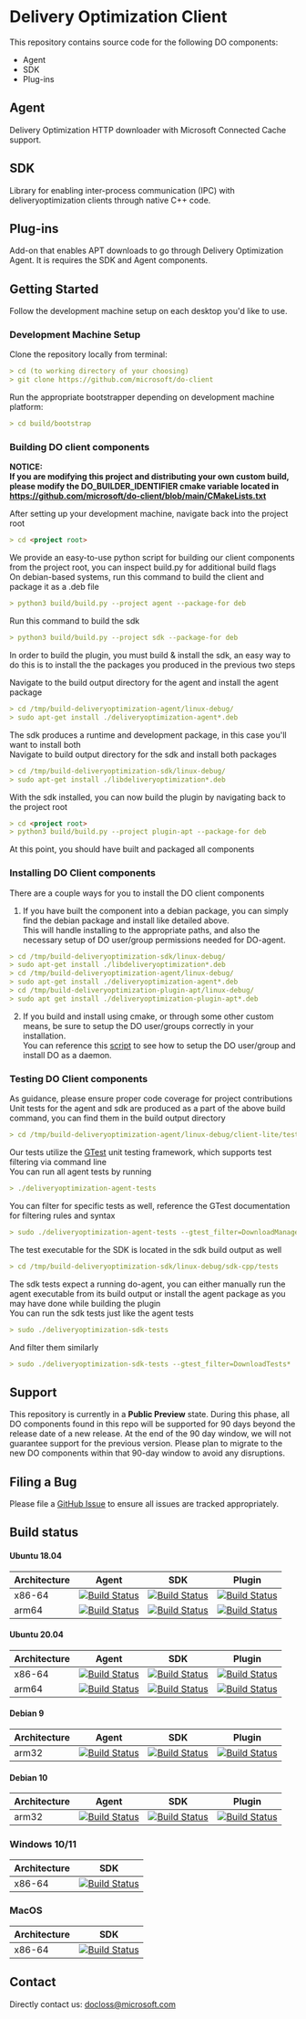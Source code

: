# Delivery Optimization Client

This repository contains source code for the following DO components:

* Agent
* SDK
* Plug-ins

## Agent

Delivery Optimization HTTP downloader with Microsoft Connected Cache support.

## SDK

Library for enabling inter-process communication (IPC) with deliveryoptimization clients
through native C++ code.

## Plug-ins

Add-on that enables APT downloads to go through Delivery Optimization Agent.
It is requires the SDK and Agent components.

## Getting Started

Follow the development machine setup on each desktop you'd like to use.

### Development Machine Setup

Clone the repository locally from terminal:

```markdown
> cd (to working directory of your choosing)
> git clone https://github.com/microsoft/do-client
```

Run the appropriate bootstrapper depending on development machine platform:

```markdown
> cd build/bootstrap
```

### Building DO client components 
**NOTICE:**  
**If you are modifying this project and distributing your own custom build, please modify the DO_BUILDER_IDENTIFIER cmake variable located in https://github.com/microsoft/do-client/blob/main/CMakeLists.txt**

After setting up your development machine, navigate back into the project root

```markdown
> cd <project root>
```

We provide an easy-to-use python script for building our client components from the project root, you can inspect build.py for additional build flags  
On debian-based systems, run this command to build the client and package it as a .deb file

```markdown
> python3 build/build.py --project agent --package-for deb
```

Run this command to build the sdk

```markdown
> python3 build/build.py --project sdk --package-for deb
```

In order to build the plugin, you must build & install the sdk, an easy way to do this is to install the the packages you produced in the previous two steps

Navigate to the build output directory for the agent and install the agent package

```markdown
> cd /tmp/build-deliveryoptimization-agent/linux-debug/
> sudo apt-get install ./deliveryoptimization-agent*.deb
```

The sdk produces a runtime and development package, in this case you'll want to install both  
Navigate to build output directory for the sdk and install both packages

```markdown
> cd /tmp/build-deliveryoptimization-sdk/linux-debug/
> sudo apt-get install ./libdeliveryoptimization*.deb
```

With the sdk installed, you can now build the plugin by navigating back to the project root

```markdown
> cd <project root>
> python3 build/build.py --project plugin-apt --package-for deb
```

At this point, you should have built and packaged all components

### Installing DO Client components

There are a couple ways for you to install the DO client components

1. If you have built the component into a debian package, you can simply find the debian package and install like detailed above.  
This will handle installing to the appropriate paths, and also the necessary setup of DO user/group permissions needed for DO-agent.

```markdown
> cd /tmp/build-deliveryoptimization-sdk/linux-debug/
> sudo apt-get install ./libdeliveryoptimization*.deb
> cd /tmp/build-deliveryoptimization-agent/linux-debug/
> sudo apt-get install ./deliveryoptimization-agent*.deb
> cd /tmp/build-deliveryoptimization-plugin-apt/linux-debug/
> sudo apt get install ./deliveryoptimization-plugin-apt*.deb
```

2. If you build and install using cmake, or through some other custom means, be sure to setup the DO user/groups correctly in your installation.  
You can reference this [script](https://github.com/microsoft/do-client/blob/main/client-lite/build/postinst.in.sh) to see how to setup the DO user/group and install DO as a daemon.

### Testing DO Client components

As guidance, please ensure proper code coverage for project contributions  
Unit tests for the agent and sdk are produced as a part of the above build command, you can find them in the build output directory

```markdown
> cd /tmp/build-deliveryoptimization-agent/linux-debug/client-lite/test
```

Our tests utilize the [GTest](https://github.com/google/googletest) unit testing framework, which supports test filtering via command line  
You can run all agent tests by running

```markdown
> ./deliveryoptimization-agent-tests
```

You can filter for specific tests as well, reference the GTest documentation for filtering rules and syntax
```markdown
> sudo ./deliveryoptimization-agent-tests --gtest_filter=DownloadManagerTests*
```

The test executable for the SDK is located in the sdk build output as well

```markdown
> cd /tmp/build-deliveryoptimization-sdk/linux-debug/sdk-cpp/tests
```

The sdk tests expect a running do-agent, you can either manually run the agent executable from its build output or install the agent package as you may have done while building the plugin  
You can run the sdk tests just like the agent tests

```markdown
> sudo ./deliveryoptimization-sdk-tests
```

And filter them similarly

```markdown
> sudo ./deliveryoptimization-sdk-tests --gtest_filter=DownloadTests*
```

## Support

This repository is currently in a **Public Preview** state.  During this phase, all DO components
found in this repo will be supported for 90 days beyond the release date of a new release.  At
the end of the 90 day window, we will not guarantee support for the previous version.  Please plan
to migrate to the new DO components within that 90-day window to avoid any disruptions.

## Filing a Bug

Please file a [GitHub Issue](https://github.com/microsoft/do-client/issues) to ensure all issues are
tracked appropriately.

## Build status

#### Ubuntu 18.04

| Architecture | Agent | SDK | Plugin |
|-----|--------|-----|--------|
| x86-64 | [![Build Status](https://deliveryoptimization.visualstudio.com/client/_apis/build/status/DO%20Simple%20Client%20x86-64%20Build?branchName=main)](https://deliveryoptimization.visualstudio.com/client/_build/latest?definitionId=45&branchName=main) | [![Build Status](https://deliveryoptimization.visualstudio.com/client/_apis/build/status/DO%20CPP-SDK%20x86-64%20Build?branchName=main)](https://deliveryoptimization.visualstudio.com/client/_build/latest?definitionId=46&branchName=main) | [![Build Status](https://deliveryoptimization.visualstudio.com/client/_apis/build/status/DO%20Plugins%20x86-64%20Build?branchName=main)](https://deliveryoptimization.visualstudio.com/client/_build/latest?definitionId=47&branchName=main) |
| arm64 | [![Build Status](https://deliveryoptimization.visualstudio.com/client/_apis/build/status/DO%20Simple%20Client%20ARM%20Build?branchName=main)](https://deliveryoptimization.visualstudio.com/client/_build/latest?definitionId=25&branchName=main) | [![Build Status](https://deliveryoptimization.visualstudio.com/client/_apis/build/status/DO%20CPP-SDK%20ARM%20Build?branchName=main)](https://deliveryoptimization.visualstudio.com/client/_build/latest?definitionId=33&branchName=main) | [![Build Status](https://deliveryoptimization.visualstudio.com/client/_apis/build/status/DO%20Plugins%20ARM%20Build?branchName=main)](https://deliveryoptimization.visualstudio.com/client/_build/latest?definitionId=31&branchName=main) |

#### Ubuntu 20.04

| Architecture | Agent | SDK | Plugin |
|-----|--------|-----|--------|
| x86-64 | [![Build Status](https://deliveryoptimization.visualstudio.com/client/_apis/build/status/DO%20Simple%20Client%20ARM%20Build?branchName=main)](https://deliveryoptimization.visualstudio.com/client/_build/latest?definitionId=25&branchName=main) | [![Build Status](https://deliveryoptimization.visualstudio.com/client/_apis/build/status/DO%20CPP-SDK%20ARM%20Build?branchName=main)](https://deliveryoptimization.visualstudio.com/client/_build/latest?definitionId=33&branchName=main) | [![Build Status](https://deliveryoptimization.visualstudio.com/client/_apis/build/status/DO%20Plugins%20ARM%20Build?branchName=main)](https://deliveryoptimization.visualstudio.com/client/_build/latest?definitionId=31&branchName=main) |
| arm64 | [![Build Status](https://deliveryoptimization.visualstudio.com/client/_apis/build/status/DO%20Simple%20Client%20ARM%20Build?branchName=main)](https://deliveryoptimization.visualstudio.com/client/_build/latest?definitionId=25&branchName=main) | [![Build Status](https://deliveryoptimization.visualstudio.com/client/_apis/build/status/DO%20CPP-SDK%20ARM%20Build?branchName=main)](https://deliveryoptimization.visualstudio.com/client/_build/latest?definitionId=33&branchName=main) | [![Build Status](https://deliveryoptimization.visualstudio.com/client/_apis/build/status/DO%20Plugins%20ARM%20Build?branchName=main)](https://deliveryoptimization.visualstudio.com/client/_build/latest?definitionId=31&branchName=main) |


#### Debian 9

| Architecture | Agent | SDK | Plugin |
|-----|--------|-----|--------|
| arm32 | [![Build Status](https://deliveryoptimization.visualstudio.com/client/_apis/build/status/DO%20Simple%20Client%20ARM%20Build?branchName=main)](https://deliveryoptimization.visualstudio.com/client/_build/latest?definitionId=25&branchName=main) | [![Build Status](https://deliveryoptimization.visualstudio.com/client/_apis/build/status/DO%20CPP-SDK%20ARM%20Build?branchName=main)](https://deliveryoptimization.visualstudio.com/client/_build/latest?definitionId=33&branchName=main) | [![Build Status](https://deliveryoptimization.visualstudio.com/client/_apis/build/status/DO%20Plugins%20ARM%20Build?branchName=main)](https://deliveryoptimization.visualstudio.com/client/_build/latest?definitionId=31&branchName=main) |

#### Debian 10

| Architecture | Agent | SDK | Plugin |
|-----|--------|-----|--------|
| arm32 | [![Build Status](https://deliveryoptimization.visualstudio.com/client/_apis/build/status/DO%20Simple%20Client%20ARM%20Build?branchName=main)](https://deliveryoptimization.visualstudio.com/client/_build/latest?definitionId=25&branchName=main) | [![Build Status](https://deliveryoptimization.visualstudio.com/client/_apis/build/status/DO%20CPP-SDK%20ARM%20Build?branchName=main)](https://deliveryoptimization.visualstudio.com/client/_build/latest?definitionId=33&branchName=main) | [![Build Status](https://deliveryoptimization.visualstudio.com/client/_apis/build/status/DO%20Plugins%20ARM%20Build?branchName=main)](https://deliveryoptimization.visualstudio.com/client/_build/latest?definitionId=31&branchName=main) |

### Windows 10/11

| Architecture | SDK |
|-----|--------|
| x86-64 | [![Build Status](https://deliveryoptimization.visualstudio.com/client/_apis/build/status/DO%20CPP-SDK%20Windows%2010%20x64?branchName=main)](https://deliveryoptimization.visualstudio.com/client/_build/latest?definitionId=59&branchName=main) |

### MacOS

| Architecture | SDK |
|-----|--------|
| x86-64 | [![Build Status](https://deliveryoptimization.visualstudio.com/client/_apis/build/status/DO%20CPP-SDK%20MacOS%20X64?branchName=main)](https://deliveryoptimization.visualstudio.com/client/_build/latest?definitionId=60&branchName=main) |

## Contact

Directly contact us: <docloss@microsoft.com>

